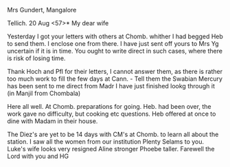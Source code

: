 Mrs Gundert, Mangalore

 Tellich. 20 Aug <57>*
My dear wife

Yesterday I got your letters with others at Chomb. whither I had begged Heb to send them. I enclose one from there. I have just sent off yours to Mrs Yg uncertain if it is in time. You ought to write direct in such cases, where there is risk of losing time.

Thank Hoch and Pfl for their letters, I cannot answer them, as there is rather too much work to fill the few days at Cann. - Tell them the Swabian Mercury has been sent to me direct from Madr I have just finished lookg through it (in Manjil from Chombala)

Here all well. At Chomb. preparations for going. Heb. had been over, the work gave no difficulty, but cooking etc questions. Heb offered at once to dine with Madam in their house.

The Diez's are yet to be 14 days with CM's at Chomb. to learn all about the station. I saw all the women from our institution Plenty Selams to you. Luke's wife looks very resigned Aline stronger Phoebe taller. Farewell  the Lord with you and HG

